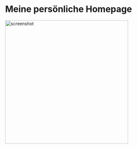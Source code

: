 # Meine persönliche Homepage

<img width="396" alt="screenshot" src="https://github.com/tim-w97/MyProfilePage/assets/63613014/a2db4ba1-a61c-46e9-9b7c-49d9d92ff6c9">
